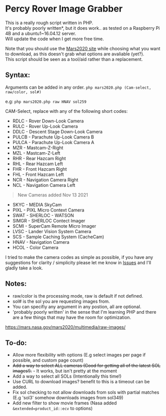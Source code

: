 # Percy Rover Image Grabber
This is a really rough script written in PHP.  
It's probably poorly written*, but it does work.. as tested on a Raspberry Pi 4B and a ubuntu1~16.04.12 server.  
Will update the code when I get more free time.

Note that you should use the [Mars2020 site](https://mars.nasa.gov/mars2020/multimedia/raw-images/) while choosing what you want to download, as this doesn't grab what options are avaliable (yet?).  
This script should be seen as a tool/aid rather than a replacement.

## Syntax:
Arguments can be added in any order.
`php mars2020.php (Cam-select, raw/color, sol#)`

e.g: `php mars2020.php raw HNAV sol259`

CAM-Select, replace with any of the following short codes:
* RDLC - Rover Down-Look Camera
* RULC - Rover Up-Look Camera
* DDLC - Descent Stage Down-Look Camera
* PULCB - Parachute Up-Look Camera B
* PULCA - Parachute Up-Look Camera A
* MZR - Mastcam-Z-Right
* MZL - Mastcam-Z-Left
* RHR - Rear Hazcam Right
* RHL - Rear Hazcam Left
* FHR - Front Hazcam Right
* FHL - Front Hazcam Left
* NCR - Navigation Camera Right
* NCL - Navigation Camera Left

> New Cameras added Nov 13 2021

* SKYC - MEDIA SkyCam
* PIXL - PIXL Micro Context Camera
* SWAT - SHERLOC - WATSON
* SIMGR - SHERLOC Contect Imager
* SCMI - SuperCam Remote Micro Imager
* LVSC - Lander Vision System Camera
* SCS - Sample Caching System (CacheCam)
* HNAV - Navigation Camera
* HCOL - Color Camera

I tried to make the camera codes as simple as possible, if you have any suggestions for clarity / simplicity please let me know in [Issues](https://github.com/Jakesta13/Percy_Rover_Image_Grab/issues) and I'll gladly take a look.
## Notes:
* raw/color is the processing mode, raw is default if not defined.
* sol# is the sol you are requesting images from.
* You can specifiy any argument in any postion, all are optional.
* 'probably poorly written' in the sense that I'm learning PHP and there are a few things that may have the room for optimization.

https://mars.nasa.gov/mars2020/multimedia/raw-images/

## To-do:
* Allow more flexibility with options (E.g select images per page if possible, and custom page count)
* ~~Add a way to select ALL cameras (Good for getting all of the latest SOL images!).~~ - It works, but isn't pretty at the moment
* Add a way to select all SOLs (Intentionally this time!)
* Use CURL to download images? benefit to this is a timeout can be added.
* Fix sol checking to not allow downloads from sols with partial matches (E.g 'sol3' somehow downloads images from sol349)
* Add new filter to show movie frames (Nasa added `&extended=product_id::ecv` to options)